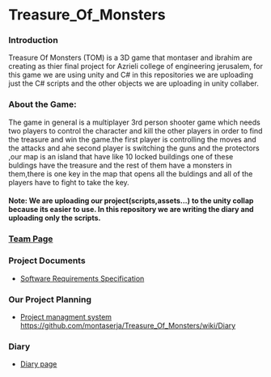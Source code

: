 # Treasure_Of_Monsters
### Introduction 
Treasure Of Monsters (TOM) is a 3D game that montaser and ibrahim are creating as thier final project for Azrieli college of engineering jerusalem, for this game we are using unity and C# in this repositories we are uploading just the C# scripts and the other objects we are uploading in unity collaber.

### About the Game:
The game in general is a multiplayer 3rd person shooter game which needs two players to control the character and kill the other players in order to find the treasure and win the game.the first player is controlling the moves and the attacks and ahe second player is switching the guns and the protectors ,our map is an island that have like 10 locked buildings one of these buldings have the treasure and the rest of them have a monsters in them,there is one key in the map that opens all the buldings and all of the players have to fight to take the key.

#### Note: We are uploading our project(scripts,assets...) to the unity collap because its easier to use. In this repository we are writing the diary and uploading only the scripts.



### [Team Page](https://github.com/montaserja/Treasure_Of_Monsters/wiki/Team-Page)

### Project Documents
- [Software Requirements Specification](../../wiki/SRS)

### Our Project Planning
- [Project managment system](https://github.com/montaserja/Treasure_Of_Monsters/projects)
https://github.com/montaserja/Treasure_Of_Monsters/wiki/Diary

### Diary
- [Diary page](https://github.com/montaserja/Treasure_Of_Monsters/wiki/Diary)
